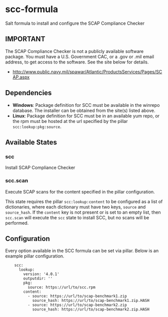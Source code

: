 # scc-formula
Salt formula to install and configure the SCAP Compliance Checker

## IMPORTANT

The SCAP Compliance Checker is not a publicly available software package. You
must have a U.S. Government CAC, or a .gov or .mil email address, to get access
to the software. See the site below for details.

- http://www.public.navy.mil/spawar/Atlantic/ProductsServices/Pages/SCAP.aspx

## Dependencies

- **Windows**: Package definition for SCC must be available in the winrepo
database. The installer can be obtained from the site(s) listed above.
- **Linux**: Package definition for SCC must be in an available yum repo, or
the rpm must be hosted at the url specified by the pillar
`scc:lookup:pkg:source`.

## Available States

### scc

Install SCAP Compliance Checker

### scc.scan

Execute SCAP scans for the content specified in the pillar configuration.

This state requires the pillar `scc:lookup:content` to be configured as a list
of dictionaries, where each dictionary must have two keys, `source` and
`source_hash`. If the `content` key is not present or is set to an empty list,
then `scc.scan` will execute the `scc` state to install SCC, but no scans
will be performed.


## Configuration
Every option available in the SCC formula can be set via pillar. Below is an
example pillar configuration.

```
    scc:
      lookup:
        version: '4.0.1'
        outputdir: ''
        pkg:
          source: https://url/to/scc.rpm
        content:
          - source: https://url/to/scap-benchmark1.zip
            source_hash: https://url/to/scap-benchmark1.zip.HASH
          - source: https://url/to/scap-benchmark2.zip
            source_hash: https://url/to/scap-benchmark2.zip.HASH
```
